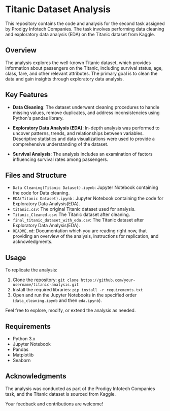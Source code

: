 # Titanic Dataset Analysis 

This repository contains the code and analysis for the second task assigned by Prodigy Infotech Companies. The task involves performing 
data cleaning and exploratory data analysis (EDA) on the Titanic dataset from Kaggle.

## Overview

The analysis explores the well-known Titanic dataset, which provides information about passengers on the Titanic, including survival 
status, age, class, fare, and other relevant attributes. The primary goal is to clean the data and gain insights through exploratory 
data analysis.

## Key Features

- **Data Cleaning**: The dataset underwent cleaning procedures to handle missing values, remove duplicates, and address inconsistencies
   using Python's pandas library.

- **Exploratory Data Analysis (EDA)**: In-depth analysis was performed to uncover patterns, trends, and relationships between variables. Descriptive statistics and data visualizations were used to provide a comprehensive understanding of the dataset.

- **Survival Analysis**: The analysis includes an examination of factors influencing survival rates among passengers.

## Files and Structure

- `Data Cleaning(Titanic Dataset).ipynb`: Jupyter Notebook containing the code for Data cleaning.
- `EDA(Titanic Dataset).ipynb`          : Jupyter Notebook containing the code for Exploratory Data Analysis(EDA).
- `titanic.csv`: The original Titanic dataset used for analysis.
- `Titanic_Cleaned.csv`: The  Titanic dataset after cleaning.
- `final_titanic_dataset_with_eda.csv`: The Titanic dataset after Exploratory Data Analysis(EDA).
- `README.md`: Documentation which you are reading right now, that providing an overview of the analysis, instructions for replication, and acknowledgments.

## Usage

To replicate the analysis:

1. Clone the repository: `git clone https://github.com/your-username/titanic-analysis.git`
2. Install the required libraries: `pip install -r requirements.txt`
3. Open and run the Jupyter Notebooks in the specified order (`data_cleaning.ipynb` and then `eda.ipynb`).

Feel free to explore, modify, or extend the analysis as needed.

## Requirements

- Python 3.x
- Jupyter Notebook
- Pandas
- Matplotlib
- Seaborn

## Acknowledgments

The analysis was conducted as part of the Prodigy Infotech Companies task, and the Titanic dataset is sourced from Kaggle.

Your feedback and contributions are welcome!

